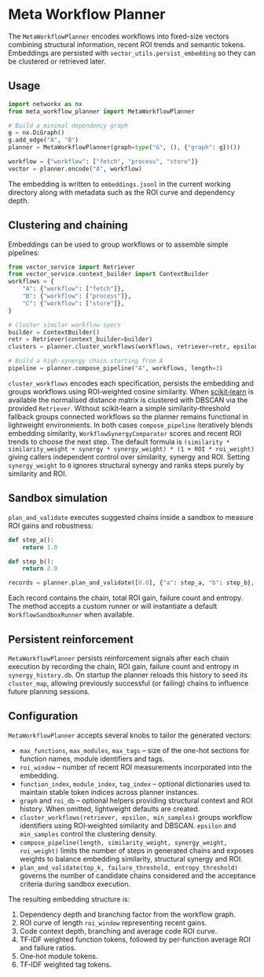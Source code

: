 # Meta Workflow Planner

The `MetaWorkflowPlanner` encodes workflows into fixed-size vectors combining
structural information, recent ROI trends and semantic tokens. Embeddings are
persisted with `vector_utils.persist_embedding` so they can be clustered or
retrieved later.

## Usage

```python
import networkx as nx
from meta_workflow_planner import MetaWorkflowPlanner

# Build a minimal dependency graph
g = nx.DiGraph()
g.add_edge("A", "B")
planner = MetaWorkflowPlanner(graph=type("G", (), {"graph": g})())

workflow = {"workflow": ["fetch", "process", "store"]}
vector = planner.encode("A", workflow)
```

The embedding is written to `embeddings.jsonl` in the current working directory
along with metadata such as the ROI curve and dependency depth.

## Clustering and chaining

Embeddings can be used to group workflows or to assemble simple pipelines:

```python
from vector_service import Retriever
from vector_service.context_builder import ContextBuilder
workflows = {
    "A": {"workflow": ["fetch"]},
    "B": {"workflow": ["process"]},
    "C": {"workflow": ["store"]},
}

# Cluster similar workflow specs
builder = ContextBuilder()
retr = Retriever(context_builder=builder)
clusters = planner.cluster_workflows(workflows, retriever=retr, epsilon=0.8)

# Build a high‑synergy chain starting from A
pipeline = planner.compose_pipeline("A", workflows, length=3)
```

`cluster_workflows` encodes each specification, persists the embedding and
groups workflows using ROI‑weighted cosine similarity.  When
[scikit‑learn](https://scikit-learn.org) is available the normalised distance
matrix is clustered with DBSCAN via the provided `Retriever`.  Without
scikit‑learn a simple similarity‑threshold fallback groups connected workflows
so the planner remains functional in lightweight environments.  In both cases
`compose_pipeline` iteratively blends embedding similarity,
`WorkflowSynergyComparator` scores and recent ROI trends to choose the next
step.  The default formula is
``(similarity * similarity_weight + synergy * synergy_weight) * (1 + ROI * roi_weight)``
giving callers independent control over similarity, synergy and ROI.  Setting
`synergy_weight` to `0` ignores structural synergy and ranks steps purely by
similarity and ROI.

## Sandbox simulation

`plan_and_validate` executes suggested chains inside a sandbox to measure ROI
gains and robustness:

```python
def step_a():
    return 1.0

def step_b():
    return 2.0

records = planner.plan_and_validate([0.0], {"a": step_a, "b": step_b}, top_k=1)
```

Each record contains the chain, total ROI gain, failure count and entropy. The
method accepts a custom runner or will instantiate a default
`WorkflowSandboxRunner` when available.

## Persistent reinforcement

`MetaWorkflowPlanner` persists reinforcement signals after each chain execution
by recording the chain, ROI gain, failure count and entropy in
`synergy_history.db`.  On startup the planner reloads this history to seed its
`cluster_map`, allowing previously successful (or failing) chains to influence
future planning sessions.

## Configuration

`MetaWorkflowPlanner` accepts several knobs to tailor the generated vectors:

- `max_functions`, `max_modules`, `max_tags` – size of the one-hot sections for
  function names, module identifiers and tags.
- `roi_window` – number of recent ROI measurements incorporated into the
  embedding.
- `function_index`, `module_index`, `tag_index` – optional dictionaries used to
  maintain stable token indices across planner instances.
- `graph` and `roi_db` – optional helpers providing structural context and ROI
  history. When omitted, lightweight defaults are created.
- `cluster_workflows(retriever, epsilon, min_samples)` groups workflow
  identifiers using ROI‑weighted similarity and DBSCAN. ``epsilon`` and
  ``min_samples`` control the clustering density.
- `compose_pipeline(length, similarity_weight, synergy_weight, roi_weight)` limits
  the number of steps in generated chains and exposes weights to balance
  embedding similarity, structural synergy and ROI.
- `plan_and_validate(top_k, failure_threshold, entropy_threshold)` governs the
  number of candidate chains considered and the acceptance criteria during
  sandbox execution.

The resulting embedding structure is:

1. Dependency depth and branching factor from the workflow graph.
2. ROI curve of length `roi_window` representing recent gains.
3. Code context depth, branching and average code ROI curve.
4. TF‑IDF weighted function tokens, followed by per‑function average ROI and
   failure ratios.
5. One‑hot module tokens.
6. TF‑IDF weighted tag tokens.
